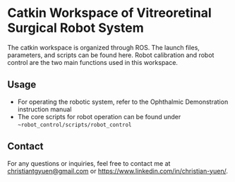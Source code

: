 #  Catkin Workspace of Vitreoretinal Surgical Robot System

The catkin workspace is organized through ROS. The launch files, parameters, and scripts can be found here. Robot calibration and robot control are the two main functions used in this workspace.

## Usage

- For operating the robotic system, refer to the Ophthalmic Demonstration instruction manual
- The core scripts for robot operation can be found under `~robot_control/scripts/robot_control`

## Contact

For any questions or inquiries, feel free to contact me at christiantgyuen@gmail.com or https://www.linkedin.com/in/christian-yuen/.